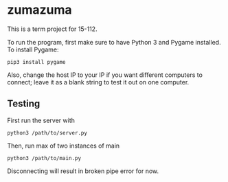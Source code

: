 # zumazuma

This is a term project for 15-112.

To run the program, first make sure to have Python 3 and Pygame installed. To
install Pygame:

    pip3 install pygame

Also, change the host IP to your IP if you want different computers to connect;
leave it as a blank string to test it out on one computer.

## Testing

First run the server with

    python3 /path/to/server.py

Then, run max of two instances of main

    python3 /path/to/main.py

Disconnecting will result in broken pipe error for now.
